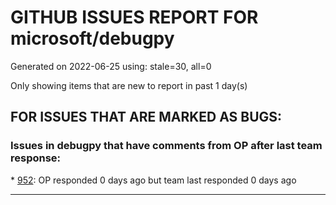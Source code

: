 
# GITHUB ISSUES REPORT FOR microsoft/debugpy


Generated on 2022-06-25 using: stale=30, all=0


Only showing items that are new to report in past 1 day(s)


## FOR ISSUES THAT ARE MARKED AS BUGS:


### Issues in debugpy that have comments from OP after last team response:


\* [952](https://github.com/microsoft/debugpy/issues/952 "Debugger stuck trying to load variables"): OP responded 0 days ago but team last responded 0 days ago

---
